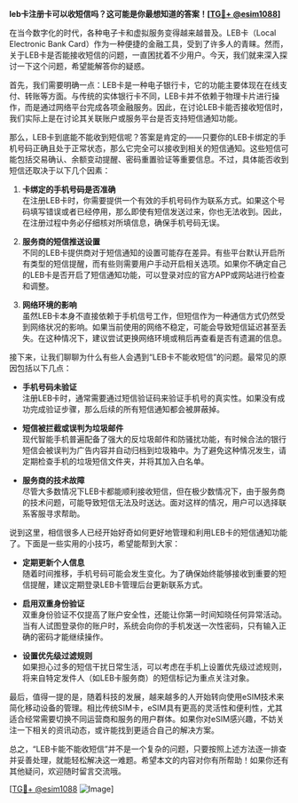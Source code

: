 **leb卡注册卡可以收短信吗？这可能是你最想知道的答案！[[TG💪+ @esim1088](https://t.me/s/esim1088)]**

在当今数字化的时代，各种电子卡和虚拟服务变得越来越普及。LEB卡（Local Electronic Bank Card）作为一种便捷的金融工具，受到了许多人的青睐。然而，关于LEB卡是否能接收短信的问题，一直困扰着不少用户。今天，我们就来深入探讨一下这个问题，希望能解答你的疑惑。

首先，我们需要明确一点：LEB卡是一种电子银行卡，它的功能主要体现在在线支付、转账等方面。与传统的实体银行卡不同，LEB卡并不依赖于物理卡片进行操作，而是通过网络平台完成各项金融服务。因此，在讨论LEB卡能否接收短信时，我们实际上是在讨论其关联账户或服务平台是否支持短信通知功能。

那么，LEB卡到底能不能收到短信呢？答案是肯定的——只要你的LEB卡绑定的手机号码正确且处于正常状态，那么它完全可以接收到相关的短信通知。这些短信可能包括交易确认、余额变动提醒、密码重置验证等重要信息。不过，具体能否收到短信还取决于以下几个因素：

1. **卡绑定的手机号码是否准确**  
   在注册LEB卡时，你需要提供一个有效的手机号码作为联系方式。如果这个号码填写错误或者已经停用，那么即使有短信发送过来，你也无法收到。因此，在注册过程中务必仔细核对所填信息，确保手机号码无误。

2. **服务商的短信推送设置**  
   不同的LEB卡提供商对于短信通知的设置可能存在差异。有些平台默认开启所有类型的短信提醒，而有些则需要用户手动开启相关选项。如果你不确定自己的LEB卡是否开启了短信通知功能，可以登录对应的官方APP或网站进行检查和调整。

3. **网络环境的影响**  
   虽然LEB卡本身不直接依赖于手机信号工作，但短信作为一种通信方式仍然受到网络状况的影响。如果当前使用的网络不稳定，可能会导致短信延迟甚至丢失。在这种情况下，建议尝试更换网络环境或稍后再查看是否有遗漏的信息。

接下来，让我们聊聊为什么有些人会遇到“LEB卡不能收短信”的问题。最常见的原因包括以下几点：

- **手机号码未验证**  
  注册LEB卡时，通常需要通过短信验证码来验证手机号的真实性。如果没有成功完成验证步骤，那么后续的所有短信通知都会被屏蔽掉。

- **短信被拦截或误判为垃圾邮件**  
  现代智能手机普遍配备了强大的反垃圾邮件和防骚扰功能，有时候合法的银行短信会被误判为广告内容并自动归档到垃圾箱中。为了避免这种情况发生，请定期检查手机的垃圾短信文件夹，并将其加入白名单。

- **服务商的技术故障**  
  尽管大多数情况下LEB卡都能顺利接收短信，但在极少数情况下，由于服务商的技术问题，可能导致短信无法及时送达。面对这样的情况，用户可以选择联系客服寻求帮助。

说到这里，相信很多人已经开始好奇如何更好地管理和利用LEB卡的短信通知功能了。下面是一些实用的小技巧，希望能帮到大家：

- **定期更新个人信息**  
  随着时间推移，手机号码可能会发生变化。为了确保始终能够接收到重要的短信提醒，建议定期登录LEB卡管理后台更新联系方式。

- **启用双重身份验证**  
  双重身份验证不仅提高了账户安全性，还能让你第一时间知晓任何异常活动。当有人试图登录你的账户时，系统会向你的手机发送一次性密码，只有输入正确的密码才能继续操作。

- **设置优先级过滤规则**  
  如果担心过多的短信干扰日常生活，可以考虑在手机上设置优先级过滤规则，将来自特定发件人（如LEB卡服务商）的短信标记为重点关注对象。

最后，值得一提的是，随着科技的发展，越来越多的人开始转向使用eSIM技术来简化移动设备的管理。相比传统SIM卡，eSIM具有更高的灵活性和便利性，尤其适合经常需要切换不同运营商和服务的用户群体。如果你对eSIM感兴趣，不妨关注一下相关的资讯动态，或许能找到更适合自己的解决方案。

总之，“LEB卡能不能收短信”并不是一个复杂的问题，只要按照上述方法逐一排查并妥善处理，就能轻松解决这一难题。希望本文的内容对你有所帮助！如果你还有其他疑问，欢迎随时留言交流哦。

[[TG💪+ @esim1088](https://t.me/s/esim1088) ![Image](https://i.postimg.cc/4NQfJmqS/Snipaste-2025-05-13-00-14-12.png)]